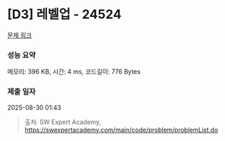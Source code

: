 # [D3] 레벨업 - 24524 

[문제 링크](https://swexpertacademy.com/main/code/problem/problemDetail.do?contestProbId=AZelvp3qmdDHBISV) 

### 성능 요약

메모리: 396 KB, 시간: 4 ms, 코드길이: 776 Bytes

### 제출 일자

2025-08-30 01:43



> 출처: SW Expert Academy, https://swexpertacademy.com/main/code/problem/problemList.do